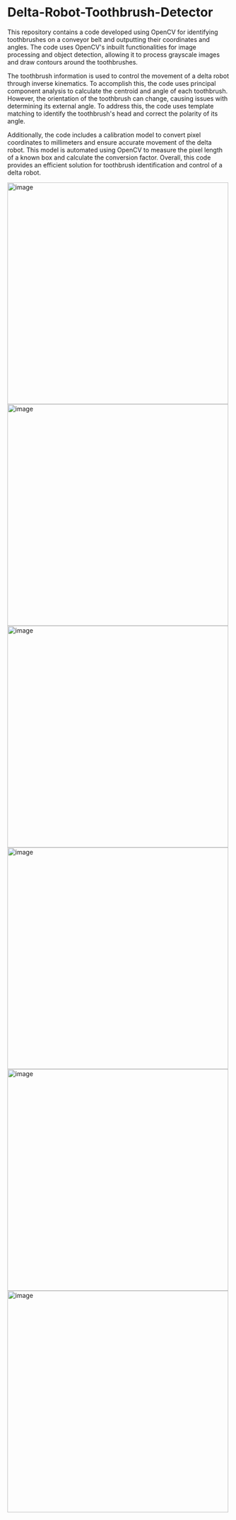 # Delta-Robot-Toothbrush-Detector

This repository contains a code developed using OpenCV for identifying toothbrushes on a conveyor belt and outputting their coordinates and angles. The code uses OpenCV's inbuilt functionalities for image processing and object detection, allowing it to process grayscale images and draw contours around the toothbrushes.

The toothbrush information is used to control the movement of a delta robot through inverse kinematics. To accomplish this, the code uses principal component analysis to calculate the centroid and angle of each toothbrush. However, the orientation of the toothbrush can change, causing issues with determining its external angle. To address this, the code uses template matching to identify the toothbrush's head and correct the polarity of its angle.

Additionally, the code includes a calibration model to convert pixel coordinates to millimeters and ensure accurate movement of the delta robot. This model is automated using OpenCV to measure the pixel length of a known box and calculate the conversion factor. Overall, this code provides an efficient solution for toothbrush identification and control of a delta robot.


<img width="500" alt="image" src="https://user-images.githubusercontent.com/121004983/219562388-59ed1b65-bc34-4d5d-b179-7cb7ed465017.png">

<img width="500" alt="image" src="https://user-images.githubusercontent.com/121004983/219562461-490ce308-1e5c-4e43-9b4f-ddcf15c444fc.png">

<img width="500" alt="image" src="https://user-images.githubusercontent.com/121004983/219562575-293ca591-d03f-4d57-a779-40fdc883b0c4.png">

<img width="500" alt="image" src="https://user-images.githubusercontent.com/121004983/219562587-fdb66a54-7caa-476c-89cb-e45015425b48.png">

<img width="500" alt="image" src="https://user-images.githubusercontent.com/121004983/219562604-95a88466-5e28-4dcd-8d65-9853d271cda5.png">

<img width="500" alt="image" src="https://user-images.githubusercontent.com/121004983/219562640-089eed18-8da7-418f-9660-543d0a3ce728.png">


